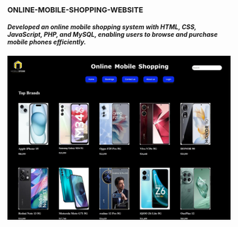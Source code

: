 ### ONLINE-MOBILE-SHOPPING-WEBSITE

##### Developed an online mobile shopping system with HTML, CSS, JavaScript, PHP, and MySQL, enabling users to browse and purchase mobile phones efficiently.

![GitHub Logo](https://github.com/BavarajuVinay/MobileMart/blob/e5d298a0e303c738e139f2f34f7be3f5a9834d5e/MobileMart_home.jpeg)
